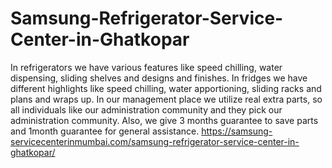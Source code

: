 # Samsung-Refrigerator-Service-Center-in-Ghatkopar
In refrigerators we have various features like speed chilling, water dispensing, sliding shelves and designs and finishes. In fridges we have different highlights like speed chilling, water apportioning, sliding racks and plans and wraps up. In our management place we utilize real extra parts, so all individuals like our administration community and they pick our administration community. Also, we give 3 months guarantee to save parts and 1month guarantee for general assistance. https://samsung-servicecenterinmumbai.com/samsung-refrigerator-service-center-in-ghatkopar/
